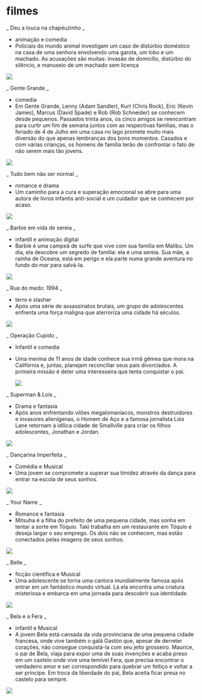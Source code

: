 # filmes
_ Deu a louca na chapéuzinho _
 - animação e comedia
 - Policiais do mundo animal investigam um caso de distúrbio 
doméstico na casa de uma senhora envolvendo uma garota, 
um lobo e um machado. As acusações são muitas: invasão de 
domicílio, distúrbio do silêncio, e manuseio de um machado 
sem licença

![](https://media1.tenor.com/m/27c7tFMeHEkAAAAd/japeththe-goat-hood-winked.gif)

_ Gente Grande _
 - comedia
 - Em Gente Grande, Lenny (Adam Sandler), 
Kurt (Chris Rock), Eric (Kevin James), 
Marcus (David Spade) e Rob (Rob Schneider) 
se conhecem desde pequenos. Passados trinta 
anos, os cinco amigos se reencontram para 
curtir um fim de semana juntos com as respectivas
famílias, mas o feriado de 4 de Julho em uma casa 
no lago promete muito mais diversão do que apenas 
lembranças dos bons momentos. Casados e com várias crianças,
os homens de família terão de confrontar o fato de não serem mais tão jovens.

![](https://media1.tenor.com/m/wQdHbqLkiHkAAAAd/china-anne-mcclain-cameron-boyce.gif)

_ Tudo bem não ser normal _
 - romance e drama
 - Um caminho para a cura e superação emocional se abre para uma autora de 
livros infantis anti-social e um cuidador que se conhecem por acaso.

![](https://media1.tenor.com/m/hnCNDiF-mZAAAAAd/seo-ye-ji-its-okay-to-not-be-okay.gif)

_ Barbie em vida de sereia _
 - infantil e animação digital
 - Barbie é uma campeã de surfe que vive com sua família em Malibu. Um dia, ela descobre um segredo de família: ela é uma sereia. Sua mãe, a rainha de Oceana, está em perigo e ela parte numa grande aventura no fundo do mar para salvá-la.

![](https://media1.tenor.com/m/B8l-KTHS5xsAAAAd/fish-judgemental.gif)

_ Rua do medo: 1994 _
 - terro e slasher
 - Após uma série de assassinatos brutais, um grupo de adolescentes enfrenta uma força maligna que aterroriza uma cidade há séculos.

![](https://media1.tenor.com/m/oYeKIwkCXFUAAAAC/screaming-rachel-thompson.gif)

_ Operação Cupido _
 - Infantil e comedia
 - Uma menina de 11 anos de idade conhece sua irmã gêmea que mora na Califórnia e, juntas, planejam reconciliar seus pais divorciados. A primeira missão é deter uma interesseira que tenta conquistar o pai.

   ![](https://media1.tenor.com/m/Io3nMrpXwv4AAAAd/the-parent-trap-twins.gif)
   
_ Superman & Lois _
 - Drama e fantasia
 - Após anos enfrentando vilões megalomaníacos, monstros destruidores e invasores alienígenas, o Homem de Aço e a famosa jornalista Lois Lane retornam à idílica cidade de Smallville para criar os filhos adolescentes, Jonathan e Jordan.

![](https://media1.tenor.com/m/1AKTHDPd23sAAAAd/superman-and-lois-clark-kent.gif)

_ Dançarina Imperfeita _
 - Comédia e Musical
 - Uma jovem se compromete a superar sua timidez através da dança para entrar na escola de seus sonhos.

![](https://media1.tenor.com/m/abOC1ZjfRxoAAAAd/dancing-sabrina-carpenter.gif)

_ Your Name _
 - Romance e fantasia
 - Mitsuha é a filha do prefeito de uma pequena cidade, mas sonha em tentar a sorte em Tóquio. Taki trabalha em um restaurante em Tóquio e deseja largar o seu emprego. Os dois não se conhecem, mas estão conectados pelas imagens de seus sonhos.

![](https://media1.tenor.com/m/WqTjL5v0dugAAAAd/your-name-walk-away.gif)

_ Belle _
 - ficção cientifica e Musical
 - Uma adolescente se torna uma cantora mundialmente famosa após entrar em um fantástico mundo virtual. Lá ela encontra uma criatura misteriosa e embarca em uma jornada para descobrir sua identidade.
   
![](https://media1.tenor.com/m/fJXJDTsC7zcAAAAd/belle-anime.gif)

_ Bela e a Fera _
 - infantil e Musical
 - A jovem Bela está cansada da vida provinciana de uma pequena cidade francesa, onde vive também o galã Gastón que, apesar de derreter corações, não consegue conquistá-la com seu jeito grosseiro. Maurice, o pai de Bela, viaja para expor uma de suas invenções e acaba preso em um castelo onde vive uma temível Fera, que precisa encontrar o verdadeiro amor e ser correspondido para quebrar um feitiço e voltar a ser príncipe. Em troca da liberdade do pai, Bela aceita ficar presa no castelo para sempre.

![](https://media1.tenor.com/m/_xFo3GHToV4AAAAd/bye-goodbye.gif)

